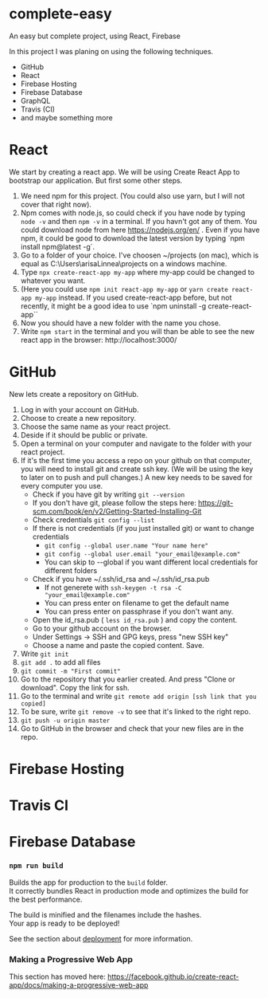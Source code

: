 # complete-easy
An easy but complete project, using React, Firebase

In this project I was planing on using the following techniques.
* GitHub
* React
* Firebase Hosting
* Firebase Database
* GraphQL
* Travis (CI)
* and maybe something more

# React #
We start by creating a react app. We will be using Create React App to bootstrap our application. But first some other steps.
1. We need npm for this project. (You could also use yarn, but I will not cover that right now). 
2. Npm comes with node.js, so could check if you have node by typing `node -v` and then `npm -v` in a terminal. If you havn't got any of them. You could download node from here https://nodejs.org/en/ .
Even if you have npm, it could be good to download the latest version by typing ´npm install npm@latest -g´.
3. Go to a folder of your choice.  I've choosen ~/projects  (on mac), which is equal as C:\Users\arisaLinnea\projects on a windows machine.
4. Type `npx create-react-app my-app`   where my-app could be changed to whatever you want.
5. (Here you could use `npm init react-app my-app` or `yarn create react-app my-app` instead. If you used create-react-app before, but not recently, it might be a good idea to use `npm uninstall -g create-react-app``
6. Now you should have a new folder with the name you chose.
7. Write `npm start` in the terminal and you will than be able to see the new react app in the browser: http://localhost:3000/

# GitHub #
New lets create a repository on GitHub. 

1. Log in with your account on GitHub. 
2. Choose to create a new repository. 
3. Choose the same name as your react project.
4. Deside if it should be public or private. 
5. Open a terminal on your computer and navigate to the folder with your react project.
7. If it's the first time you access a repo on your github on that computer, you will need to install git and create ssh key. (We will be using the key to later on to push and pull changes.) A new key needs to be saved for every computer you use.
   - Check if you have git by writing `git --version`
   - If you don't have git, please follow the steps here: https://git-scm.com/book/en/v2/Getting-Started-Installing-Git
   - Check credentials `git config --list`
   - If there is not credentials (if you just installed git) or want to change credentials
     - `git config --global user.name "Your name here"`
     - `git config --global user.email "your_email@example.com"`
     - You can skip to --global if you want different local credentials for different folders
   - Check if you have ~/.ssh/id_rsa and ~/.ssh/id_rsa.pub
     - If not generete with `ssh-keygen -t rsa -C "your_email@example.com"`
     - You can press enter on filename to get the default name
     - You can press enter on passphrase if you don't want any.
   - Open the id_rsa.pub  ( `less id_rsa.pub` ) and copy the content.
   - Go to your github account on the browser.
   - Under Settings -> SSH and GPG keys, press "new SSH key"   
   - Choose a name and paste the copied content. Save.
8. Write `git init`
7. `git add .`  to add all files
8. `git commit -m "First commit"`
9. Go to the repository that you earlier created. And press "Clone or download". Copy the link for ssh.
10. Go to the terminal and write `git remote add origin [ssh link that you copied]`   
11. To be sure, write `git remove -v` to see that it's linked to the right repo.
12. `git push -u origin master`
13. Go to GitHub in the browser and check that your new files are in the repo.


# Firebase Hosting #
# Travis CI #
# Firebase Database #


### `npm run build`

Builds the app for production to the `build` folder.<br />
It correctly bundles React in production mode and optimizes the build for the best performance.

The build is minified and the filenames include the hashes.<br />
Your app is ready to be deployed!

See the section about [deployment](https://facebook.github.io/create-react-app/docs/deployment) for more information.


### Making a Progressive Web App

This section has moved here: https://facebook.github.io/create-react-app/docs/making-a-progressive-web-app


